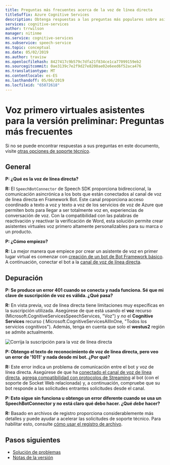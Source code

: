 ```yaml
---
title: Preguntas más frecuentes acerca de la voz de línea directa
titleSuffix: Azure Cognitive Services
description: Obtenga respuestas a las preguntas más populares sobre asistentes virtuales voz primero mediante el canal de voz de línea directa.
services: cognitive-services
author: trrwilson
manager: nitinme
ms.service: cognitive-services
ms.subservice: speech-service
ms.topic: conceptual
ms.date: 05/02/2019
ms.author: travisw
ms.openlocfilehash: 8427417c9b579c7dfa21f834ce1ca77099159eb2
ms.sourcegitcommit: 0ae3139c7e2f9d27e8200ae02e6eed6f52aca476
ms.translationtype: MT
ms.contentlocale: es-ES
ms.lasthandoff: 05/06/2019
ms.locfileid: "65072618"
---
```

# <a name="voice-first-virtual-assistants-preview-frequently-asked-questions"></a>Voz primero virtuales asistentes para la versión preliminar: Preguntas más frecuentes

Si no se puede encontrar respuestas a sus preguntas en este documento, visite [otras opciones de soporte técnico](support.md).

## <a name="general"></a>General

**P: ¿Qué es la voz de línea directa?**

**R:** El `SpeechBotConnector` de Speech SDK proporciona bidireccional, la comunicación asincrónica a los bots que están conectados al canal de voz de línea directa en Framework Bot. Este canal proporciona acceso coordinado a texto a voz y texto a voz de los servicios de voz de Azure que permiten bots para llegar a ser totalmente voz en, experiencias de conversación de voz. Con la compatibilidad con las palabras de reactivación y reactivar la verificación de Word, esta solución permite crear asistentes virtuales voz primero altamente personalizables para su marca o un producto.

**P: ¿Cómo empiezo?**

**R:** La mejor manera que empiece por crear un asistente de voz en primer lugar virtual es comenzar con [creación de un bot de Bot Framework básico](https://docs.microsoft.com/azure/bot-service/bot-builder-tutorial-basic-deploy?view=azure-bot-service-4.0). A continuación, conectar el bot a la [canal de voz de línea directa](https://docs.microsoft.com/azure/bot-service/bot-service-channel-connect-directlinespeech).

## <a name="debugging"></a>Depuración

**P: Se produce un error 401 cuando se conecta y nada funciona. Sé que mi clave de suscripción de voz es válida. ¿Qué pasa?**

**R:** En vista previa, voz de línea directa tiene limitaciones muy específicas en la suscripción utilizada. Asegúrese de que está usando el **voz** recurso (Microsoft.CognitiveServicesSpeechServices, "Voz") y *no* el **Cognitive Services** recurso ( Microsoft.CognitiveServicesAllInOne, "Todos los servicios cognitivos"). Además, tenga en cuenta que solo el **westus2** región se admite actualmente.

![Corrija la suscripción para la voz de línea directa](media/voice-first-virtual-assistants/faq-supported-subscription.png "ejemplo de una suscripción de voz compatible")

**P: Obtengo el texto de reconocimiento de voz de línea directa, pero veo un error de '1011' y nada desde mi bot. ¿Por qué?**

**R:** Este error indica un problema de comunicación entre el bot y voz de línea directa. Asegúrese de que ha [conectado el canal de voz de línea directa](https://docs.microsoft.com/azure/bot-service/bot-service-channel-connect-directlinespeech), [agrega compatibilidad con protocolos de Streaming](https://aka.ms/botframework/addstreamingprotocolsupport) al bot (con el soporte de Socket Web relacionada) y, a continuación, compruebe que su bot responde a las solicitudes entrantes solicitudes desde el canal.

**P: Esto sigue sin funciona u obtengo un error diferente cuando se usa un SpeechBotConnector y no está claro qué debo hacer. ¿Qué *debe* hacer?**

**R:** Basado en archivos de registro proporciona considerablemente más detalles y puede ayudar a acelerar las solicitudes de soporte técnico. Para habilitar esto, consulte [cómo usar el registro de archivo](how-to-use-logging.md).

## <a name="next-steps"></a>Pasos siguientes

* [Solución de problemas](troubleshooting.md)
* [Notas de la versión](releasenotes.md)
